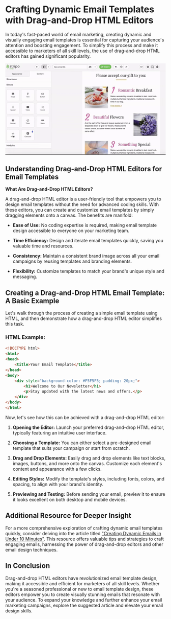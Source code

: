 # Crafting Dynamic Email Templates with Drag-and-Drop HTML Editors

In today's fast-paced world of email marketing, creating dynamic and visually engaging email templates is essential for capturing your audience's attention and boosting engagement. To simplify this process and make it accessible to marketers of all skill levels, the use of drag-and-drop HTML editors has gained significant popularity.

<img src="https://github.com/StripoEmail-blog/Crafting-Dynamic-Email-Templates-with-Drag-and-Drop-HTML-Editors/blob/main/Crafting%20Dynamic%20Email%20Templates.gif" alt="Crafting Dynamic Email Templates" width="700"> 
 
## Understanding Drag-and-Drop HTML Editors for Email Templates

**What Are Drag-and-Drop HTML Editors?**

A drag-and-drop HTML editor is a user-friendly tool that empowers you to design email templates without the need for advanced coding skills. With these editors, you can create and customize email templates by simply dragging elements onto a canvas. The benefits are manifold:

- **Ease of Use:** No coding expertise is required, making email template design accessible to everyone on your marketing team.

- **Time Efficiency:** Design and iterate email templates quickly, saving you valuable time and resources.

- **Consistency:** Maintain a consistent brand image across all your email campaigns by reusing templates and branding elements.

- **Flexibility:** Customize templates to match your brand's unique style and messaging.

## Creating a Drag-and-Drop HTML Email Template: A Basic Example

Let's walk through the process of creating a simple email template using HTML, and then demonstrate how a drag-and-drop HTML editor simplifies this task.

### HTML Example:

```html
<!DOCTYPE html>
<html>
<head>
    <title>Your Email Template</title>
</head>
<body>
    <div style="background-color: #F5F5F5; padding: 20px;">
        <h1>Welcome to Our Newsletter</h1>
        <p>Stay updated with the latest news and offers.</p>
    </div>
</body>
</html>

```

Now, let's see how this can be achieved with a drag-and-drop HTML editor:

1. **Opening the Editor:** Launch your preferred drag-and-drop HTML editor, typically featuring an intuitive user interface.

2. **Choosing a Template:** You can either select a pre-designed email template that suits your campaign or start from scratch.

3. **Drag and Drop Elements:** Easily drag and drop elements like text blocks, images, buttons, and more onto the canvas. Customize each element's content and appearance with a few clicks.

4. **Editing Styles:** Modify the template's styles, including fonts, colors, and spacing, to align with your brand's identity.

5. **Previewing and Testing:** Before sending your email, preview it to ensure it looks excellent on both desktop and mobile devices.

## Additional Resource for Deeper Insight

For a more comprehensive exploration of crafting dynamic email templates quickly, consider delving into the article titled <a href="https://stripo.email/blog/creating-dynamic-emails-in-under-10-minutes/" rel="dofollow">"Creating Dynamic Emails in Under 10 Minutes"</a>. This resource offers valuable tips and strategies to craft engaging emails, harnessing the power of drag-and-drop editors and other email design techniques.

## In Conclusion

Drag-and-drop HTML editors have revolutionized email template design, making it accessible and efficient for marketers of all skill levels. Whether you're a seasoned professional or new to email template design, these editors empower you to create visually stunning emails that resonate with your audience. To expand your knowledge and further enhance your email marketing campaigns, explore the suggested article and elevate your email design skills.
